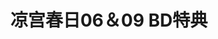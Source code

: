 ---
logo: images/video/凉宫春日0609BD特典.jpg
title: 凉宫春日06＆09 BD特典
subTitle: 场景取材 宣传映像 etc

category: 映像

hasResource: true
downloadList:
  - intro: CM
    size: 583.3MB
    link: 
  - intro: Making
    size: 1.7GB
    link: 
  - intro: Preview
    size: 354.8MB
    link: 
  - intro: PV
    size: 30.6MB
    link:  
  - intro: 云盘 提取码:p5wa
    size: 
    link: https://pan.baidu.com/s/1R9cRHqQ9OGWaY7Q_wBLSYw

downloadContent: |
  《凉宫春日的忧郁 2006版》：<br>
  映像特典のうち「涼宮ハルヒのメイキングクリップ」、「番宣スポット」、「ＴＶＣＭ」については４：３スタンダードサイズ<br>
  《凉宫春日的忧郁 2009版》：<br>
  映像特典<br>
  ノンテロップED、TVCFスポット、店頭用PV、ロケハン映像、平野綾（涼宮ハルヒ）PVメイキング<br>
  特典ディスク、番宣スポット（２放送局分）<br>
  「SOS団名曲アルバム」、「谷口が行く。不思議発見の旅」（这两项已单独放出）、「SOS団想い出のアルバム」、「エンドレスエイト　序章・夏」朗読映像（朗読：キョン（杉田智和））<br><br>
  版权属于:VCB-Studio<br>
  文件地址:https://vcb-s.com/archives/11328
---